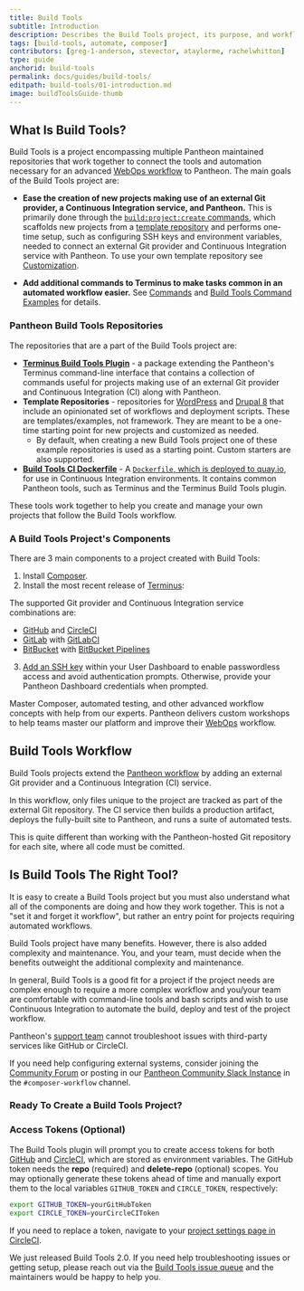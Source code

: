 ```yaml
---
title: Build Tools
subtitle: Introduction
description: Describes the Build Tools project, its purpose, and workflow
tags: [build-tools, automate, composer]
contributors: [greg-1-anderson, stevector, ataylorme, rachelwhitton]
type: guide
anchorid: build-tools
permalink: docs/guides/build-tools/
editpath: build-tools/01-introduction.md
image: buildToolsGuide-thumb
---
```


## What Is Build Tools?

Build Tools is a project encompassing multiple Pantheon maintained repositories that work together to connect the tools and automation necessary for an advanced [WebOps workflow](https://pantheon.io/webops) to Pantheon. The main goals of the Build Tools project are:

- **Ease the creation of new projects making use of an external Git provider, a Continuous Integration service, and Pantheon.**
This is primarily done through the [`build:project:create` commands](#buildprojectcreate), which scaffolds new projects from a [template repository](#template-repositories) and performs one-time setup, such as configuring SSH keys and environment variables, needed to connect an external Git provider and Continuous Integration service with Pantheon. To use your own template repository see [Customization](#customization).

- **Add additional commands to Terminus to make tasks common in an automated workflow easier.**
See [Commands](#commands) and [Build Tools Command Examples](#build-tools-command-examples) for details.

### Pantheon Build Tools Repositories
The repositories that are a part of the Build Tools project are:

- [**Terminus Build Tools Plugin**](https://github.com/pantheon-systems/terminus-build-tools-plugin) - a package extending the Pantheon's Terminus command-line interface that contains a collection of commands useful for projects making use of an external Git provider and Continuous Integration (CI) along with Pantheon.
- **Template Repositories** -  repositories for [WordPress](https://github.com/pantheon-systems/example-wordpress-composer) and [Drupal 8](https://github.com/pantheon-systems/example-drops-8-composer) that include an opinionated set of workflows and deployment scripts. These are templates/examples, not framework. They are meant to be a one-time starting point for new projects and customized as needed.
  - By default, when creating a new Build Tools project one of these example repositories is used as a starting point. Custom starters are also supported.
- [**Build Tools CI Dockerfile**](https://github.com/pantheon-systems/docker-build-tools-ci/) - A [`Dockerfile`, which is deployed to quay.io](https://quay.io/repository/pantheon-public/build-tools-ci?tab=tags), for use in Continuous Integration environments. It contains common Pantheon tools, such as Terminus and the Terminus Build Tools plugin.

These tools work together to help you create and manage your own projects that follow the Build Tools workflow.

### A Build Tools Project's Components
There are 3 main components to a project created with Build Tools:

1. Install [Composer](https://getcomposer.org).
2. Install the most recent release of [Terminus](/terminus):

The supported Git provider and Continuous Integration service combinations are:
- [<CustomIcon icon="github" /> GitHub](https://github.com) and [<CustomIcon icon="circleci" /> CircleCI](https://circleci.com/)
- [<CustomIcon icon="gitlab" /> GitLab](https://about.gitlab.com) with [<CustomIcon icon="gitlab ci/cd" /> GitLabCI](https://about.gitlab.com/product/continuous-integration/)
- [<CustomIcon icon="bitbucket" /> BitBucket](https://bitbucket.org/product/) with [<CustomIcon icon="bitbucket pipelines" /> BitBucket Pipelines](https://bitbucket.org/product/features/pipelines)

3. [Add an SSH key](/ssh-keys) within your User Dashboard to enable passwordless access and avoid authentication prompts. Otherwise, provide your Pantheon Dashboard credentials when prompted.

<Enablement title="Automation Training" link="https://pantheon.io/agencies/learn-pantheon?docs">

Master Composer, automated testing, and other advanced workflow concepts with help from our experts. Pantheon delivers custom workshops to help teams master our platform and improve their [WebOps](https://pantheon.io/webops) workflow.

</Enablement>

## Build Tools Workflow
Build Tools projects extend the [Pantheon workflow](https://pantheon.io/docs/pantheon-workflow) by adding an external Git provider and a Continuous Integration (CI) service.

In this workflow, only files unique to the project are tracked as part of the external Git repository. The CI service then builds a production artifact, deploys the fully-built site to Pantheon, and runs a suite of automated tests.

This is quite different than working with the Pantheon-hosted Git repository for each site, where all code must be comitted.

## Is Build Tools The Right Tool?
It is easy to create a Build Tools project but you must also understand what all of the components are doing and how they work together. This is not a "set it and forget it workflow", but rather an entry point for projects requiring automated workflows.

Build Tools project have many benefits. However, there is also added complexity and maintenance. You, and your team, must decide when the benefits outweight the additional complexity and maintenance.

In general, Build Tools is a good fit for a project if the project needs are complex enough to require a more complex workflow and you/your team are comfortable with command-line tools and bash scripts and wish to use Continuous Integration to automate the build, deploy and test of the project workflow.

<Alert title="Note" type="info">

Pantheon's [support team](/support) cannot troubleshoot issues with third-party services like GitHub or CircleCI.

If you need help configuring external systems, consider joining the [Community Forum](https://discuss.pantheon.io/) or posting in our [Pantheon Community Slack Instance](https://slackin.pantheon.io/) in the `#composer-workflow` channel.

</Alert>

### Ready To Create a Build Tools Project?

### Access Tokens (Optional)

The Build Tools plugin will prompt you to create access tokens for both [GitHub](https://github.com/settings/tokens) and [CircleCI](https://circleci.com/account/api), which are stored as environment variables. The GitHub token needs the **repo** (required) and **delete-repo** (optional) scopes. You may optionally generate these tokens ahead of time and manually export them to the local variables `GITHUB_TOKEN` and `CIRCLE_TOKEN`, respectively:

```bash
export GITHUB_TOKEN=yourGitHubToken
export CIRCLE_TOKEN=yourCircleCIToken
```

If you need to replace a token, navigate to your [project settings page in CircleCI](https://circleci.com/docs/2.0/env-vars/#adding-environment-variables-in-the-app).

<Accordion title="Build Tools Changelog" id="changelog" icon="newspaper">

<BuildToolsChangelog />

</Accordion>

<Alert title="Note" type="info">

We just released Build Tools 2.0. If you need help troubleshooting issues or getting setup, please reach out via  the [Build Tools issue queue](https://github.com/pantheon-systems/terminus-build-tools-plugin/pull/331) and the maintainers would be happy to help you.

</Alert>
